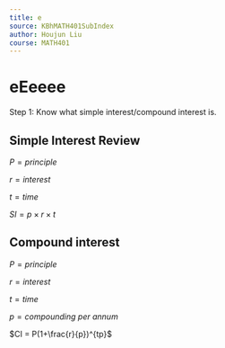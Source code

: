 ```yaml
---
title: e
source: KBhMATH401SubIndex
author: Houjun Liu
course: MATH401
---
```


# eEeeee

Step 1: Know what simple interest/compound interest is.

## Simple Interest Review

$P = principle$

$r = interest$

$t = time$ 

$SI = p \times r \times t$

##  Compound interest

$P = principle$

$r = interest$

$t = time$

$p = compounding\ per\ annum$

$CI = P(1+\frac{r}{p})^{tp}$
